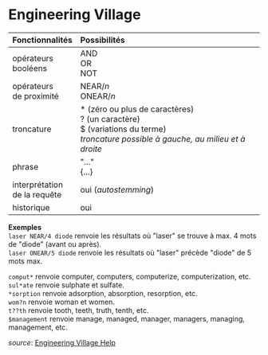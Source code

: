 # Engineering Village

| Fonctionnalités | Possibilités |
| :-------- | :---- |
| opérateurs<br/>booléens | AND<br/>OR<br/>NOT |
| opérateurs<br/>de proximité | NEAR/*n*<br/>ONEAR/*n*  |
| troncature | \* (zéro ou plus de caractères)<br/>? (un caractère)<br/>$ (variations du terme)<br/>*troncature possible à gauche, au milieu et à droite* |
| phrase | "..."<br/>{...} |
| interprétation<br/>de la requête | oui (*autostemming*) |
| historique | oui |

**Exemples**   
`laser NEAR/4 diode` renvoie les résultats où "laser" se trouve à max. 4 mots de "diode" (avant ou après).   
`laser ONEAR/5 diode` renvoie les résultats où "laser" précède "diode" de 5 mots max.   

`comput*` renvoie computer, computers, computerize, computerization, etc.   
`sul*ate` renvoie sulphate et sulfate.   
`*sorption` renvoie adsorption, absorption, resorption, etc.   
`wom?n` renvoie woman et women.   
`t??th` renvoie tooth, teeth, truth, tenth, etc.   
`$management` renvoie manage, managed, manager, managers, managing, management, etc.   

*source*: [Engineering Village Help](http://help.engineeringvillage.com)
